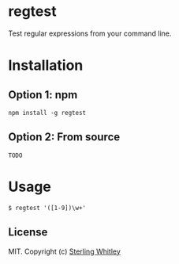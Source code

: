 # regtest
Test regular expressions from your command line.

# Installation
## Option 1: npm
`npm install -g regtest`
## Option 2: From source
`TODO`

# Usage
`$ regtest '([1-9])\w+'`

## License
MIT. Copyright (c) [Sterling Whitley](http://sterlingw.com)
